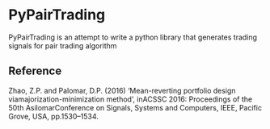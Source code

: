 # PyPairTrading
PyPairTrading is an attempt to write a python library that generates trading signals for pair trading algorithm 

## Reference
Zhao,  Z.P.  and  Palomar,  D.P.  (2016)  ‘Mean-reverting  portfolio  design  viamajorization-minimization method’, inACSSC 2016: Proceedings of the 50th AsilomarConference on Signals, Systems and Computers, IEEE, Pacific Grove, USA, pp.1530–1534.
